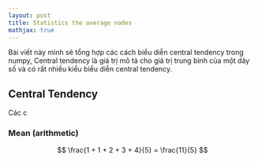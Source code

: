```yaml
---
layout: post
title: Statistics the average nodes
mathjax: true
---
```

Bài viết này mình sẽ tổng hợp các cách biểu diễn central tendency trong numpy, Central tendency là giá trị mô tả cho giá trị  trung bình của một dãy số và có rất nhiều kiểu biểu diễn central tendency. 

## Central Tendency
Các c

### Mean (arithmetic)

$$ \frac{1 + 1 + 2 + 3 + 4}{5} = \frac{11}{5} $$
